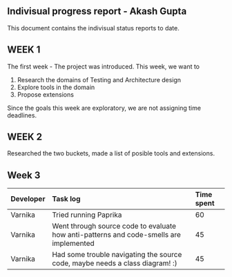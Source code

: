## Indivisual progress report - Akash Gupta

This document contains the indivisual status reports to date.


## WEEK 1
The first week - The project was introduced. This week, we want to
1. Research the domains of Testing and Architecture design
2. Explore tools in the domain
3. Propose extensions

Since the goals this week are exploratory, we are not assigning time deadlines.


## WEEK 2

Researched the two buckets, made a list of posible tools and extensions.


## Week 3

| Developer | Task log | Time spent |
|:----------|:---------|:-----------|
| Varnika | Tried running Paprika | 60 |
| Varnika | Went through source code to evaluate how anti-patterns and code-smells are implemented | 45 |
| Varnika | Had some trouble navigating the source code, maybe needs a class diagram! :) | 45 |

